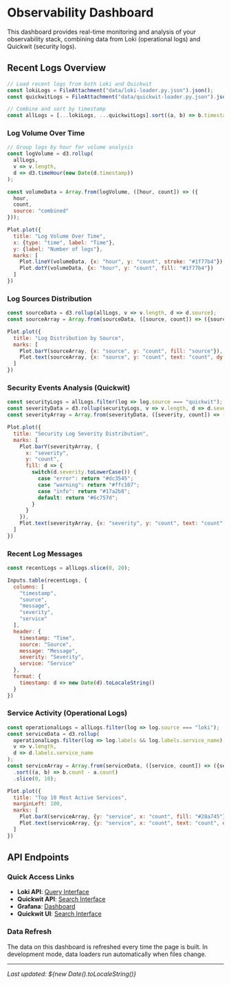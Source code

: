 # Observability Dashboard

This dashboard provides real-time monitoring and analysis of your observability stack, combining data from Loki (operational logs) and Quickwit (security logs).

## Recent Logs Overview

```js
// Load recent logs from both Loki and Quickwit
const lokiLogs = FileAttachment("data/loki-loader.py.json").json();
const quickwitLogs = FileAttachment("data/quickwit-loader.py.json").json();

// Combine and sort by timestamp
const allLogs = [...lokiLogs, ...quickwitLogs].sort((a, b) => b.timestamp - a.timestamp);
```

### Log Volume Over Time

```js
// Group logs by hour for volume analysis
const logVolume = d3.rollup(
  allLogs,
  v => v.length,
  d => d3.timeHour(new Date(d.timestamp))
);

const volumeData = Array.from(logVolume, ([hour, count]) => ({
  hour,
  count,
  source: "combined"
}));
```

```js
Plot.plot({
  title: "Log Volume Over Time",
  x: {type: "time", label: "Time"},
  y: {label: "Number of logs"},
  marks: [
    Plot.lineY(volumeData, {x: "hour", y: "count", stroke: "#1f77b4"}),
    Plot.dotY(volumeData, {x: "hour", y: "count", fill: "#1f77b4"})
  ]
})
```

### Log Sources Distribution

```js
const sourceData = d3.rollup(allLogs, v => v.length, d => d.source);
const sourceArray = Array.from(sourceData, ([source, count]) => ({source, count}));
```

```js
Plot.plot({
  title: "Log Distribution by Source",
  marks: [
    Plot.barY(sourceArray, {x: "source", y: "count", fill: "source"}),
    Plot.text(sourceArray, {x: "source", y: "count", text: "count", dy: -10})
  ]
})
```

### Security Events Analysis (Quickwit)

```js
const securityLogs = allLogs.filter(log => log.source === "quickwit");
const severityData = d3.rollup(securityLogs, v => v.length, d => d.severity || "unknown");
const severityArray = Array.from(severityData, ([severity, count]) => ({severity, count}));
```

```js
Plot.plot({
  title: "Security Log Severity Distribution",
  marks: [
    Plot.barY(severityArray, {
      x: "severity", 
      y: "count", 
      fill: d => {
        switch(d.severity.toLowerCase()) {
          case "error": return "#dc3545";
          case "warning": return "#ffc107";
          case "info": return "#17a2b8";
          default: return "#6c757d";
        }
      }
    }),
    Plot.text(severityArray, {x: "severity", y: "count", text: "count", dy: -10})
  ]
})
```

### Recent Log Messages

```js
const recentLogs = allLogs.slice(0, 20);
```

```js
Inputs.table(recentLogs, {
  columns: [
    "timestamp",
    "source", 
    "message",
    "severity",
    "service"
  ],
  header: {
    timestamp: "Time",
    source: "Source",
    message: "Message",
    severity: "Severity",
    service: "Service"
  },
  format: {
    timestamp: d => new Date(d).toLocaleString()
  }
})
```

### Service Activity (Operational Logs)

```js
const operationalLogs = allLogs.filter(log => log.source === "loki");
const serviceData = d3.rollup(
  operationalLogs.filter(log => log.labels && log.labels.service_name),
  v => v.length,
  d => d.labels.service_name
);
const serviceArray = Array.from(serviceData, ([service, count]) => ({service, count}))
  .sort((a, b) => b.count - a.count)
  .slice(0, 10);
```

```js
Plot.plot({
  title: "Top 10 Most Active Services",
  marginLeft: 100,
  marks: [
    Plot.barX(serviceArray, {y: "service", x: "count", fill: "#28a745"}),
    Plot.text(serviceArray, {y: "service", x: "count", text: "count", dx: 5})
  ]
})
```

## API Endpoints

### Quick Access Links

- **Loki API**: [Query Interface](http://192.168.122.27:3100/loki/api/v1/query_range)
- **Quickwit API**: [Search Interface](http://192.168.122.27:7280/api/v1/otel-logs-v0_7/search)
- **Grafana**: [Dashboard](http://grafana.k3s.local)
- **Quickwit UI**: [Search Interface](http://quickwit.k3s.local/ui/search)

### Data Refresh

The data on this dashboard is refreshed every time the page is built. In development mode, data loaders run automatically when files change.

---

*Last updated: ${new Date().toLocaleString()}*